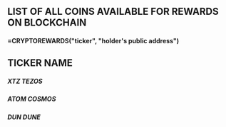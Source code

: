 ## LIST OF ALL COINS AVAILABLE FOR REWARDS ON BLOCKCHAIN

#### =CRYPTOREWARDS("ticker", "holder's public address")

## TICKER	NAME
##### XTZ TEZOS
##### ATOM COSMOS
##### DUN DUNE
